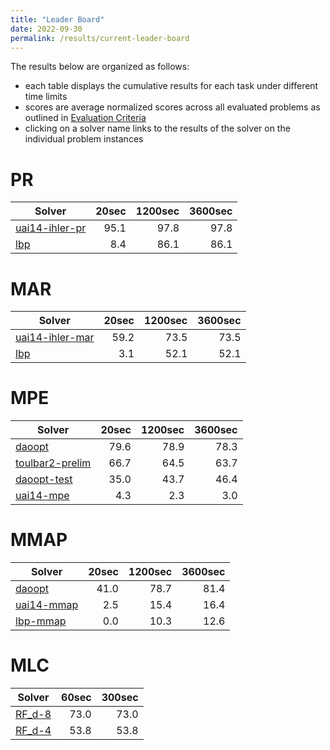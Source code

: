 ```yaml
---
title: "Leader Board"
date: 2022-09-30
permalink: /results/current-leader-board
---
```




The results below are organized as follows:
- each table displays the cumulative results for each task under different time limits
- scores are average normalized scores across all evaluated problems as outlined in [Evaluation Criteria](https://uaicompetition.github.io/uci-2022/results/evaluation-criteria/)
- clicking on a solver name links to the results of the solver on the individual problem instances 


# PR

|                          Solver                          | 20sec | 1200sec | 3600sec |
| -------------------------------------------------------- | ----: | ------: | ------: |
| [uai14-ihler-pr](solver-scores/uai14-ihler-pr-scores.md) |  95.1 |    97.8 |    97.8 |
| [lbp](solver-scores/lbp-scores.md)                       |   8.4 |    86.1 |    86.1 |

# MAR

|                           Solver                           | 20sec | 1200sec | 3600sec |
| ---------------------------------------------------------- | ----: | ------: | ------: |
| [uai14-ihler-mar](solver-scores/uai14-ihler-mar-scores.md) |  59.2 |    73.5 |    73.5 |
| [lbp](solver-scores/lbp-scores.md)                         |   3.1 |    52.1 |    52.1 |

# MPE

|                           Solver                           | 20sec | 1200sec | 3600sec |
| ---------------------------------------------------------- | ----: | ------: | ------: |
| [daoopt](solver-scores/daoopt-scores.md)                   |  79.6 |    78.9 |    78.3 |
| [toulbar2-prelim](solver-scores/toulbar2-prelim-scores.md) |  66.7 |    64.5 |    63.7 |
| [daoopt-test](solver-scores/daoopt-test-scores.md)         |  35.0 |    43.7 |    46.4 |
| [uai14-mpe](solver-scores/uai14-mpe-scores.md)             |   4.3 |     2.3 |     3.0 |

# MMAP

|                      Solver                      | 20sec | 1200sec | 3600sec |
| ------------------------------------------------ | ----: | ------: | ------: |
| [daoopt](solver-scores/daoopt-scores.md)         |  41.0 |    78.7 |    81.4 |
| [uai14-mmap](solver-scores/uai14-mmap-scores.md) |   2.5 |    15.4 |    16.4 |
| [lbp-mmap](solver-scores/lbp-mmap-scores.md)     |   0.0 |    10.3 |    12.6 |

# MLC

|                  Solver                  | 60sec | 300sec |
| ---------------------------------------- | ----: | -----: |
| [RF_d-8](solver-scores/RF_d-8-scores.md) |  73.0 |   73.0 |
| [RF_d-4](solver-scores/RF_d-4-scores.md) |  53.8 |   53.8 |

